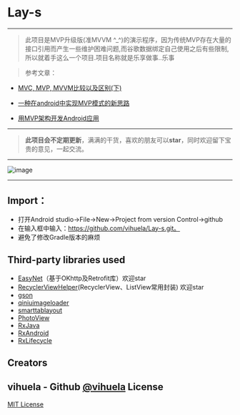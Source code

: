 # Lay-s #

----------


> 此项目是MVP升级版(准MVVM ^_^)的演示程序，因为传统MVP存在大量的接口引用而产生一些维护困难问题,而谷歌数据绑定自己使用之后有些限制,所以就着手这么一个项目.项目名称就是乐享做事..乐事


> 参考文章：


- [MVC, MVP, MVVM比较以及区别(下)](http://www.cnblogs.com/JustRun1983/p/3727560.html "MVC, MVP, MVVM比较以及区别(下)")

- [一种在android中实现MVP模式的新思路](https://github.com/bboyfeiyu/android-tech-frontier/tree/master/androidweekly/%E4%B8%80%E7%A7%8D%E5%9C%A8android%E4%B8%AD%E5%AE%9E%E7%8E%B0MVP%E6%A8%A1%E5%BC%8F%E7%9A%84%E6%96%B0%E6%80%9D%E8%B7%AF "一种在android中实现MVP模式的新思路")

- [用MVP架构开发Android应用](http://www.kymjs.com/code/2015/11/09/01/ "用MVP架构开发Android应用")


----------

> **此项目会不定期更新**，满满的干货，喜欢的朋友可以**star**，同时欢迎留下宝贵的意见，一起交流。

----------


![image](https://github.com/vihuela/Lay-s/blob/master/demo.gif ) 

----------

## Import：


- 打开Android studio->File->New->Project from version Control->github
- 在输入框中输入：https://github.com/vihuela/Lay-s.git。
- 避免了修改Gradle版本的麻烦

##  Third-party libraries used

- [EasyNet](https://github.com/vihuela/EasyNet/tree/Ok3_Version "EasyNet")（基于OKhttp及Retrofit库）欢迎star
- [RecyclerViewHelper](https://github.com/vihuela/RecyclerViewHelper "RecyclerViewHelper")(RecyclerView、ListView常用封装) 欢迎star
- [gson](https://github.com/google/gson "gson")
- [qiniuimageloader](https://github.com/lingochamp/QiniuImageLoader "QiniuImageLoader")
- [smarttablayout](https://github.com/ogaclejapan/SmartTabLayout "SmartTabLayout")
- [PhotoView](https://github.com/chrisbanes/PhotoView "PhotoView")
- [RxJava](https://github.com/ReactiveX/RxJava "RxJava")
- [RxAndroid](https://github.com/ReactiveX/RxAndroid "RxAndroid")
- [RxLifecycle](https://github.com/trello/RxLifecycle "RxLifecycle")

Creators
--------

vihuela - Github [@vihuela](https://github.com/vihuela) 
License
-------

[MIT License](LICENSE)